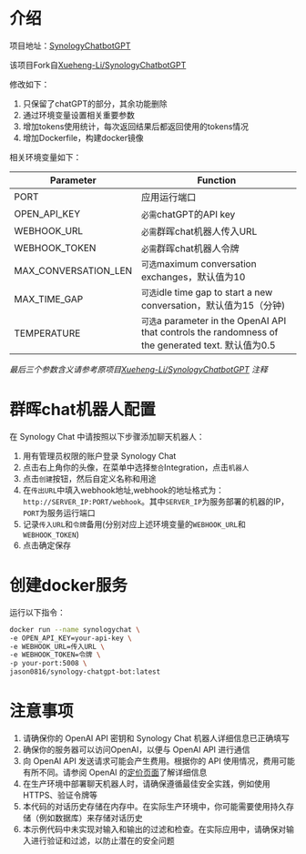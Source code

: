 

# 介绍
项目地址：[SynologyChatbotGPT](https://github.com/Jason0816/SynologyChatbotGPT)

该项目Fork自[Xueheng-Li/SynologyChatbotGPT](https://github.com/Xueheng-Li/SynologyChatbotGPT) 

修改如下：
1. 只保留了chatGPT的部分，其余功能删除
2. 通过环境变量设置相关重要参数
3. 增加tokens使用统计，每次返回结果后都返回使用的tokens情况
4. 增加Dockerfile，构建docker镜像

相关环境变量如下：

| Parameter | Function |
| ------ | ------ |
| PORT | 应用运行端口 |
| OPEN_API_KEY | `必需`chatGPT的API key |
| WEBHOOK_URL | `必需`群晖chat机器人传入URL |
| WEBHOOK_TOKEN | `必需`群晖chat机器人令牌 |
| MAX_CONVERSATION_LEN | `可选`maximum conversation exchanges，默认值为10 |
| MAX_TIME_GAP | `可选`idle time gap to start a new conversation，默认值为15（分钟) |
| TEMPERATURE | `可选`a parameter in the OpenAI API that controls the randomness of the generated text. 默认值为0.5|

*最后三个参数含义请参考原项目[Xueheng-Li/SynologyChatbotGPT](https://github.com/Xueheng-Li/SynologyChatbotGPT) 注释*

# 群晖chat机器人配置

在 Synology Chat 中请按照以下步骤添加聊天机器人：

1. 用有管理员权限的账户登录 Synology Chat
2. 点击右上角你的头像，在菜单中选择`整合`Integration，点击`机器人`
3. 点击`创建`按钮，然后自定义名称和用途
4. 在`传出URL`中填入webhook地址,webhook的地址格式为：`http://SERVER_IP:PORT/webhook`。其中`SERVER_IP`为服务部署的机器的IP，`PORT`为服务运行端口
5. 记录`传入URL`和`令牌`备用(分别对应上述环境变量的`WEBHOOK_URL`和`WEBHOOK_TOKEN`)
6. 点击确定保存

# 创建docker服务

运行以下指令：
```bash
docker run --name synologychat \
-e OPEN_API_KEY=your-api-key \
-e WEBHOOK_URL=传入URL \
-e WEBHOOK_TOKEN=令牌 \
-p your-port:5008 \
jason0816/synology-chatgpt-bot:latest
```

# 注意事项
1. 请确保你的 OpenAI API 密钥和 Synology Chat 机器人详细信息已正确填写
2. 确保你的服务器可以访问OpenAI，以便与 OpenAI API 进行通信
3. 向 OpenAI API 发送请求可能会产生费用。根据你的 API 使用情况，费用可能有所不同。请参阅 OpenAI 的[定价页面](https://openai.com/pricing)了解详细信息
4. 在生产环境中部署聊天机器人时，请确保遵循最佳安全实践，例如使用 HTTPS、验证令牌等
5. 本代码的对话历史存储在内存中。在实际生产环境中，你可能需要使用持久存储（例如数据库）来存储对话历史
6. 本示例代码中未实现对输入和输出的过滤和检查。在实际应用中，请确保对输入进行验证和过滤，以防止潜在的安全问题
